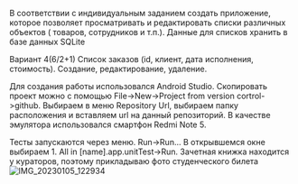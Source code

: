 В соответствии с индивидуальным заданием создать приложение, которое
позволяет просматривать и редактировать списки различных объектов ( товаров,
сотрудников и т.п.). Данные для списков хранить в базе данных SQLite

Вариант 4(6/2+1) Список заказов (id, клиент, дата исполнения, стоимость). Создание,
редактирование, удаление.

Для создания работы использовался Android Studio. Скопировать проект можно с помощью File->New->Project from version cortrol->github. Выбираем в меню Repository Url, выбираем папку расположения и вставляем url на данный репозиторий. В качестве эмулятора использовался смартфон Redmi Note 5.

Тесты запускаются через меню. Run->Run... В открывшемся окне выбираем 1. All in [name].app.unitTest->Run. Зачетная книжка находится у кураторов, поэтому прикладываю фото студенческого билета 
![IMG_20230105_122934](https://user-images.githubusercontent.com/102675886/213144788-1045f14b-bd80-4d84-b22c-f5d177ac3970.jpg)


